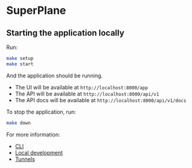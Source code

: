 # SuperPlane

## Starting the application locally

Run:

```bash
make setup
make start
```

And the application should be running.
- The UI will be available at `http://localhost:8000/app`
- The API will be available at `http://localhost:8000/api/v1`
- The API docs will be available at `http://localhost:8000/api/v1/docs`

To stop the application, run:

```bash
make down
```

For more information:
- [CLI](./docs/cli.md)
- [Local development](./docs/local-development.md)
- [Tunnels](./docs/tunnels.md)
